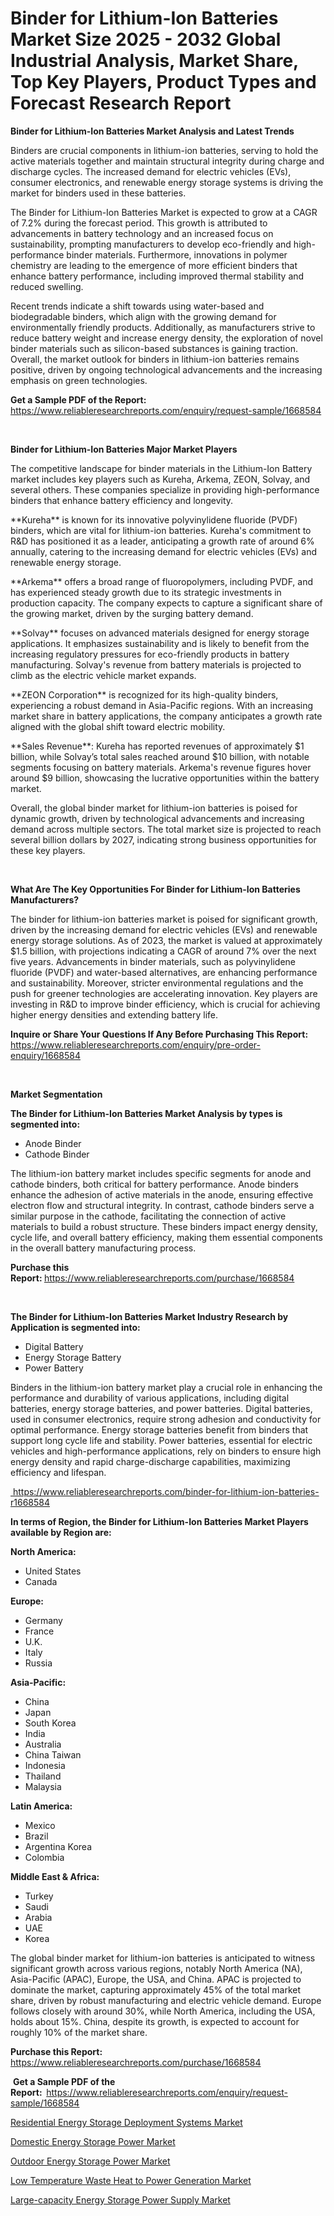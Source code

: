<p><h1>Binder for Lithium-Ion Batteries Market Size 2025 - 2032 Global Industrial Analysis, Market Share, Top Key Players, Product Types and Forecast Research Report</h1></p><p><strong>Binder for Lithium-Ion Batteries Market Analysis and Latest Trends</strong></p>
<p><p>Binders are crucial components in lithium-ion batteries, serving to hold the active materials together and maintain structural integrity during charge and discharge cycles. The increased demand for electric vehicles (EVs), consumer electronics, and renewable energy storage systems is driving the market for binders used in these batteries. </p><p>The Binder for Lithium-Ion Batteries Market is expected to grow at a CAGR of 7.2% during the forecast period. This growth is attributed to advancements in battery technology and an increased focus on sustainability, prompting manufacturers to develop eco-friendly and high-performance binder materials. Furthermore, innovations in polymer chemistry are leading to the emergence of more efficient binders that enhance battery performance, including improved thermal stability and reduced swelling.</p><p>Recent trends indicate a shift towards using water-based and biodegradable binders, which align with the growing demand for environmentally friendly products. Additionally, as manufacturers strive to reduce battery weight and increase energy density, the exploration of novel binder materials such as silicon-based substances is gaining traction. Overall, the market outlook for binders in lithium-ion batteries remains positive, driven by ongoing technological advancements and the increasing emphasis on green technologies.</p></p>
<p><strong>Get a Sample PDF of the Report:&nbsp;</strong> <a href="https://www.reliableresearchreports.com/enquiry/request-sample/1668584?utm_campaign=11&utm_medium=2&utm_source=Github&utm_content=ia&utm_term=07042025&utm_id=binder-for-lithium-ion-batteries">https://www.reliableresearchreports.com/enquiry/request-sample/1668584</a></p>
<p>&nbsp;</p>
<p><strong>Binder for Lithium-Ion Batteries Major Market Players</strong></p>
<p><p>The competitive landscape for binder materials in the Lithium-Ion Battery market includes key players such as Kureha, Arkema, ZEON, Solvay, and several others. These companies specialize in providing high-performance binders that enhance battery efficiency and longevity.</p><p>**Kureha** is known for its innovative polyvinylidene fluoride (PVDF) binders, which are vital for lithium-ion batteries. Kureha's commitment to R&D has positioned it as a leader, anticipating a growth rate of around 6% annually, catering to the increasing demand for electric vehicles (EVs) and renewable energy storage.</p><p>**Arkema** offers a broad range of fluoropolymers, including PVDF, and has experienced steady growth due to its strategic investments in production capacity. The company expects to capture a significant share of the growing market, driven by the surging battery demand.</p><p>**Solvay** focuses on advanced materials designed for energy storage applications. It emphasizes sustainability and is likely to benefit from the increasing regulatory pressures for eco-friendly products in battery manufacturing. Solvay's revenue from battery materials is projected to climb as the electric vehicle market expands.</p><p>**ZEON Corporation** is recognized for its high-quality binders, experiencing a robust demand in Asia-Pacific regions. With an increasing market share in battery applications, the company anticipates a growth rate aligned with the global shift toward electric mobility.</p><p>**Sales Revenue**: Kureha has reported revenues of approximately $1 billion, while Solvay’s total sales reached around $10 billion, with notable segments focusing on battery materials. Arkema's revenue figures hover around $9 billion, showcasing the lucrative opportunities within the battery market.</p><p>Overall, the global binder market for lithium-ion batteries is poised for dynamic growth, driven by technological advancements and increasing demand across multiple sectors. The total market size is projected to reach several billion dollars by 2027, indicating strong business opportunities for these key players.</p></p>
<p>&nbsp;</p>
<p><strong>What Are The Key Opportunities For Binder for Lithium-Ion Batteries Manufacturers?</strong></p>
<p><p>The binder for lithium-ion batteries market is poised for significant growth, driven by the increasing demand for electric vehicles (EVs) and renewable energy storage solutions. As of 2023, the market is valued at approximately $1.5 billion, with projections indicating a CAGR of around 7% over the next five years. Advancements in binder materials, such as polyvinylidene fluoride (PVDF) and water-based alternatives, are enhancing performance and sustainability. Moreover, stricter environmental regulations and the push for greener technologies are accelerating innovation. Key players are investing in R&D to improve binder efficiency, which is crucial for achieving higher energy densities and extending battery life.</p></p>
<p><strong>Inquire or Share Your Questions If Any Before Purchasing This Report:</strong> <a href="https://www.reliableresearchreports.com/enquiry/pre-order-enquiry/1668584?utm_campaign=11&utm_medium=2&utm_source=Github&utm_content=ia&utm_term=07042025&utm_id=binder-for-lithium-ion-batteries">https://www.reliableresearchreports.com/enquiry/pre-order-enquiry/1668584</a></p>
<p>&nbsp;</p>
<p><strong>Market Segmentation</strong></p>
<p><strong>The Binder for Lithium-Ion Batteries Market Analysis by types is segmented into:</strong></p>
<p><ul><li>Anode Binder</li><li>Cathode Binder</li></ul></p>
<p><p>The lithium-ion battery market includes specific segments for anode and cathode binders, both critical for battery performance. Anode binders enhance the adhesion of active materials in the anode, ensuring effective electron flow and structural integrity. In contrast, cathode binders serve a similar purpose in the cathode, facilitating the connection of active materials to build a robust structure. These binders impact energy density, cycle life, and overall battery efficiency, making them essential components in the overall battery manufacturing process.</p></p>
<p><strong>Purchase this Report:&nbsp;</strong><a href="https://www.reliableresearchreports.com/purchase/1668584?utm_campaign=11&utm_medium=2&utm_source=Github&utm_content=ia&utm_term=07042025&utm_id=binder-for-lithium-ion-batteries">https://www.reliableresearchreports.com/purchase/1668584</a></p>
<p>&nbsp;</p>
<p><strong>The Binder for Lithium-Ion Batteries Market Industry Research by Application is segmented into:</strong></p>
<p><ul><li>Digital Battery</li><li>Energy Storage Battery</li><li>Power Battery</li></ul></p>
<p><p>Binders in the lithium-ion battery market play a crucial role in enhancing the performance and durability of various applications, including digital batteries, energy storage batteries, and power batteries. Digital batteries, used in consumer electronics, require strong adhesion and conductivity for optimal performance. Energy storage batteries benefit from binders that support long cycle life and stability. Power batteries, essential for electric vehicles and high-performance applications, rely on binders to ensure high energy density and rapid charge-discharge capabilities, maximizing efficiency and lifespan.</p></p>
<p><a href="https://www.reliableresearchreports.com/binder-for-lithium-ion-batteries-r1668584?utm_campaign=11&utm_medium=2&utm_source=Github&utm_content=ia&utm_term=07042025&utm_id=binder-for-lithium-ion-batteries">&nbsp;https://www.reliableresearchreports.com/binder-for-lithium-ion-batteries-r1668584</a></p>
<p><strong>In terms of Region, the Binder for Lithium-Ion Batteries Market Players available by Region are:</strong></p>
<p>
    <p> <strong> North America: </strong>
        <ul>
            <li>United States</li>
            <li>Canada</li>
        </ul>
        </p> 
    <p> <strong> Europe: </strong>
        <ul>
            <li>Germany</li>
            <li>France</li>
            <li>U.K.</li>
            <li>Italy</li>
            <li>Russia</li>
        </ul>
        </p> 
    <p> <strong> Asia-Pacific: </strong>
        <ul>
            <li>China</li>
            <li>Japan</li>
            <li>South Korea</li>
            <li>India</li>
            <li>Australia</li>
            <li>China Taiwan</li>
            <li>Indonesia</li>
            <li>Thailand</li>
            <li>Malaysia</li>
        </ul>
        </p> 
    <p> <strong> Latin America: </strong>
        <ul>
            <li>Mexico</li>
            <li>Brazil</li>
            <li>Argentina Korea</li>
            <li>Colombia</li>
        </ul>
        </p> 
    <p> <strong> Middle East & Africa: </strong>
        <ul>
            <li>Turkey</li>
            <li>Saudi</li>
            <li>Arabia</li>
            <li>UAE</li>
            <li>Korea</li>
        </ul>
    </p>
    </p>
<p><p>The global binder market for lithium-ion batteries is anticipated to witness significant growth across various regions, notably North America (NA), Asia-Pacific (APAC), Europe, the USA, and China. APAC is projected to dominate the market, capturing approximately 45% of the total market share, driven by robust manufacturing and electric vehicle demand. Europe follows closely with around 30%, while North America, including the USA, holds about 15%. China, despite its growth, is expected to account for roughly 10% of the market share.</p></p>
<p><strong>Purchase this Report: </strong><a href="https://www.reliableresearchreports.com/purchase/1668584?utm_campaign=11&utm_medium=2&utm_source=Github&utm_content=ia&utm_term=07042025&utm_id=binder-for-lithium-ion-batteries">https://www.reliableresearchreports.com/purchase/1668584</a></p>
<p>&nbsp;<strong>Get a Sample PDF of the Report:&nbsp;&nbsp;</strong><a href="https://www.reliableresearchreports.com/enquiry/request-sample/1668584?utm_campaign=11&utm_medium=2&utm_source=Github&utm_content=ia&utm_term=07042025&utm_id=binder-for-lithium-ion-batteries">https://www.reliableresearchreports.com/enquiry/request-sample/1668584</a></p>
<p><strong></strong></p>
<p><p><a href="https://github.com/zappasuccofz/Market-Research-Report-List-1/blob/main/residential-energy-storage-deployment-systems-market.md?utm_campaign=11&utm_medium=2&utm_source=Github&utm_content=ia&utm_term=07042025&utm_id=binder-for-lithium-ion-batteries">Residential Energy Storage Deployment Systems Market</a></p><p><a href="https://github.com/tauchzuazoli/Market-Research-Report-List-1/blob/main/domestic-energy-storage-power-market.md?utm_campaign=11&utm_medium=2&utm_source=Github&utm_content=ia&utm_term=07042025&utm_id=binder-for-lithium-ion-batteries">Domestic Energy Storage Power Market</a></p><p><a href="https://github.com/abbasgwiltke/Market-Research-Report-List-1/blob/main/outdoor-energy-storage-power-market.md?utm_campaign=11&utm_medium=2&utm_source=Github&utm_content=ia&utm_term=07042025&utm_id=binder-for-lithium-ion-batteries">Outdoor Energy Storage Power Market</a></p><p><a href="https://github.com/lamlebienz7j/Market-Research-Report-List-1/blob/main/low-temperature-waste-heat-to-power-generation-market.md?utm_campaign=11&utm_medium=2&utm_source=Github&utm_content=ia&utm_term=07042025&utm_id=binder-for-lithium-ion-batteries">Low Temperature Waste Heat to Power Generation Market</a></p><p><a href="https://github.com/artussavasrv/Market-Research-Report-List-1/blob/main/large-capacity-energy-storage-power-supply-market.md?utm_campaign=11&utm_medium=2&utm_source=Github&utm_content=ia&utm_term=07042025&utm_id=binder-for-lithium-ion-batteries">Large-capacity Energy Storage Power Supply Market</a></p></p>